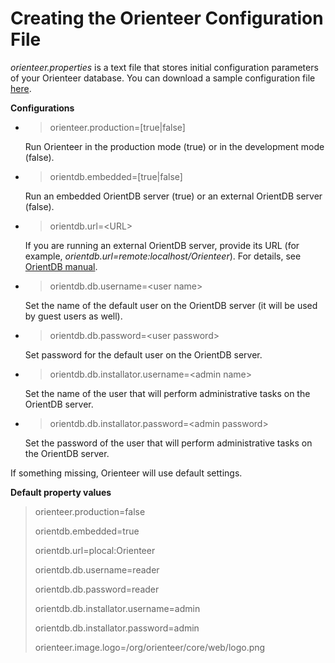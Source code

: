 # Creating the Orienteer Configuration File

*orienteer.properties* is a text file that stores initial configuration parameters of your Orienteer database. You can download a sample configuration file [here](https://github.com/OrienteerDW/Orienteer/blob/master/orienteer.properties).

**Configurations**

* >orienteer.production=[true|false]

  Run Orienteer in the production mode (true) or in the development mode (false).
* >orientdb.embedded=[true|false]

  Run an embedded OrientDB server (true) or an external OrientDB server (false).
* >orientdb.url=&lt;URL&gt;

  If you are running an external OrientDB server, provide its URL (for example, *orientdb.url=remote:localhost/Orienteer*). For details, see [OrientDB manual](http://orientdb.com/docs/last/Concepts.html#database-url).
* >orientdb.db.username=&lt;user name&gt;

  Set the name of the default user on the OrientDB server (it will be used by guest users as well).
* >orientdb.db.password=&lt;user password&gt;

  Set password for the default user on the OrientDB server.
* >orientdb.db.installator.username=&lt;admin name&gt;

  Set the name of the user that will perform administrative tasks on the OrientDB server.
* >orientdb.db.installator.password=&lt;admin password&gt;

  Set the password of the user that will perform administrative tasks on the OrientDB server.

If something missing, Orienteer will use default settings.

**Default property values**

>orienteer.production=false
>
>orientdb.embedded=true
>
>orientdb.url=plocal:Orienteer
>
>orientdb.db.username=reader
>
>orientdb.db.password=reader
>
>orientdb.db.installator.username=admin
>
>orientdb.db.installator.password=admin
>
>orienteer.image.logo=/org/orienteer/core/web/logo.png